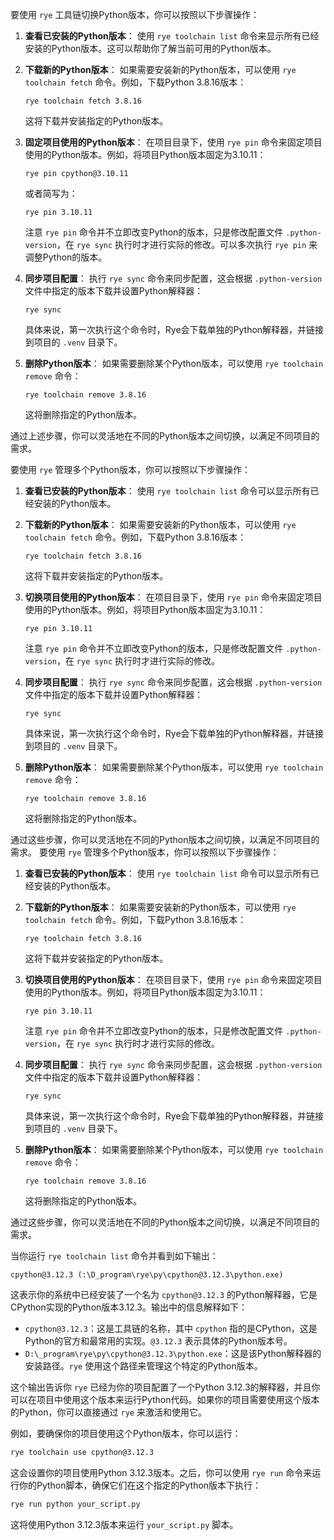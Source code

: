 要使用 `rye` 工具链切换Python版本，你可以按照以下步骤操作：

1. **查看已安装的Python版本**：
   使用 `rye toolchain list` 命令来显示所有已经安装的Python版本。这可以帮助你了解当前可用的Python版本。

2. **下载新的Python版本**：
   如果需要安装新的Python版本，可以使用 `rye toolchain fetch` 命令。例如，下载Python 3.8.16版本：
   ```
   rye toolchain fetch 3.8.16
   ```
   这将下载并安装指定的Python版本。

3. **固定项目使用的Python版本**：
   在项目目录下，使用 `rye pin` 命令来固定项目使用的Python版本。例如，将项目Python版本固定为3.10.11：
   ```
   rye pin cpython@3.10.11
   ```
   或者简写为：
   ```
   rye pin 3.10.11
   ```
   注意 `rye pin` 命令并不立即改变Python的版本，只是修改配置文件 `.python-version`，在 `rye sync` 执行时才进行实际的修改。可以多次执行 `rye pin` 来调整Python的版本。

4. **同步项目配置**：
   执行 `rye sync` 命令来同步配置，这会根据 `.python-version` 文件中指定的版本下载并设置Python解释器：
   ```
   rye sync
   ```
   具体来说，第一次执行这个命令时，Rye会下载单独的Python解释器，并链接到项目的 `.venv` 目录下。

5. **删除Python版本**：
   如果需要删除某个Python版本，可以使用 `rye toolchain remove` 命令：
   ```
   rye toolchain remove 3.8.16
   ```
   这将删除指定的Python版本。

通过上述步骤，你可以灵活地在不同的Python版本之间切换，以满足不同项目的需求。

要使用 `rye` 管理多个Python版本，你可以按照以下步骤操作：

1. **查看已安装的Python版本**：
   使用 `rye toolchain list` 命令可以显示所有已经安装的Python版本。

2. **下载新的Python版本**：
   如果需要安装新的Python版本，可以使用 `rye toolchain fetch` 命令。例如，下载Python 3.8.16版本：
   ```
   rye toolchain fetch 3.8.16
   ```
   这将下载并安装指定的Python版本。

3. **切换项目使用的Python版本**：
   在项目目录下，使用 `rye pin` 命令来固定项目使用的Python版本。例如，将项目Python版本固定为3.10.11：
   ```
   rye pin 3.10.11
   ```
   注意 `rye pin` 命令并不立即改变Python的版本，只是修改配置文件 `.python-version`，在 `rye sync` 执行时才进行实际的修改。

4. **同步项目配置**：
   执行 `rye sync` 命令来同步配置，这会根据 `.python-version` 文件中指定的版本下载并设置Python解释器：
   ```
   rye sync
   ```
   具体来说，第一次执行这个命令时，Rye会下载单独的Python解释器，并链接到项目的 `.venv` 目录下。

5. **删除Python版本**：
   如果需要删除某个Python版本，可以使用 `rye toolchain remove` 命令：
   ```
   rye toolchain remove 3.8.16
   ```
   这将删除指定的Python版本。

通过这些步骤，你可以灵活地在不同的Python版本之间切换，以满足不同项目的需求。
要使用 `rye` 管理多个Python版本，你可以按照以下步骤操作：

1. **查看已安装的Python版本**：
   使用 `rye toolchain list` 命令可以显示所有已经安装的Python版本。

2. **下载新的Python版本**：
   如果需要安装新的Python版本，可以使用 `rye toolchain fetch` 命令。例如，下载Python 3.8.16版本：
   ```
   rye toolchain fetch 3.8.16
   ```
   这将下载并安装指定的Python版本。

3. **切换项目使用的Python版本**：
   在项目目录下，使用 `rye pin` 命令来固定项目使用的Python版本。例如，将项目Python版本固定为3.10.11：
   ```
   rye pin 3.10.11
   ```
   注意 `rye pin` 命令并不立即改变Python的版本，只是修改配置文件 `.python-version`，在 `rye sync` 执行时才进行实际的修改。

4. **同步项目配置**：
   执行 `rye sync` 命令来同步配置，这会根据 `.python-version` 文件中指定的版本下载并设置Python解释器：
   ```
   rye sync
   ```
   具体来说，第一次执行这个命令时，Rye会下载单独的Python解释器，并链接到项目的 `.venv` 目录下。

5. **删除Python版本**：
   如果需要删除某个Python版本，可以使用 `rye toolchain remove` 命令：
   ```
   rye toolchain remove 3.8.16
   ```
   这将删除指定的Python版本。

通过这些步骤，你可以灵活地在不同的Python版本之间切换，以满足不同项目的需求。

当你运行 `rye toolchain list` 命令并看到如下输出：

```
cpython@3.12.3 (:\D_program\rye\py\cpython@3.12.3\python.exe)
```

这表示你的系统中已经安装了一个名为 `cpython@3.12.3` 的Python解释器，它是CPython实现的Python版本3.12.3。输出中的信息解释如下：

- `cpython@3.12.3`：这是工具链的名称，其中 `cpython` 指的是CPython，这是Python的官方和最常用的实现。`@3.12.3` 表示具体的Python版本号。
- `D:\_program\rye\py\cpython@3.12.3\python.exe`：这是该Python解释器的安装路径。`rye` 使用这个路径来管理这个特定的Python版本。

这个输出告诉你 `rye` 已经为你的项目配置了一个Python 3.12.3的解释器，并且你可以在项目中使用这个版本来运行Python代码。如果你的项目需要使用这个版本的Python，你可以直接通过 `rye` 来激活和使用它。

例如，要确保你的项目使用这个Python版本，你可以运行：

```bash
rye toolchain use cpython@3.12.3
```

这会设置你的项目使用Python 3.12.3版本。之后，你可以使用 `rye run` 命令来运行你的Python脚本，确保它们在这个指定的Python版本下执行：

```bash
rye run python your_script.py
```

这将使用Python 3.12.3版本来运行 `your_script.py` 脚本。